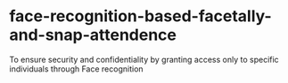# face-recognition-based-facetally-and-snap-attendence
 To ensure security and confidentiality by granting access only to specific individuals through Face recognition
